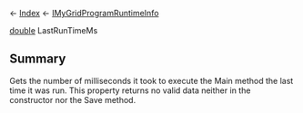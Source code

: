 ← [Index](Api-Index) ← [IMyGridProgramRuntimeInfo](Sandbox.ModAPI.Ingame.IMyGridProgramRuntimeInfo)

[double](System.Double) LastRunTimeMs

## Summary

Gets the number of milliseconds it took to execute the Main method the last time it was run. This property returns no valid data neither in the constructor nor the Save method.

